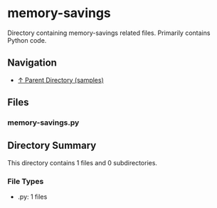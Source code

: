 # memory-savings

Directory containing memory-savings related files. Primarily contains Python code.

## Navigation

* [↑ Parent Directory (samples)](../README.md)

## Files

### memory-savings.py




## Directory Summary

This directory contains 1 files and 0 subdirectories.

### File Types

* .py: 1 files
